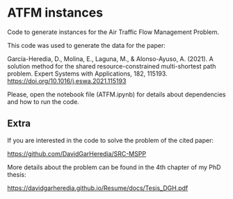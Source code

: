 # ATFM instances

Code to generate instances for the Air Traffic Flow Management Problem.

This code was used to generate the data for the paper:

García-Heredia, D., Molina, E., Laguna, M., & Alonso-Ayuso, A. (2021). A solution method for the shared resource-constrained multi-shortest path problem. Expert Systems with Applications, 182, 115193. https://doi.org/10.1016/j.eswa.2021.115193

Please, open the notebook file (ATFM.ipynb) for details about dependencies and how to run the code.


## Extra
If you are interested in the code to solve the problem of the cited paper:

https://github.com/DavidGarHeredia/SRC-MSPP

More details about the problem can be found in the 4th chapter of my PhD thesis:

https://davidgarheredia.github.io/Resume/docs/Tesis_DGH.pdf

